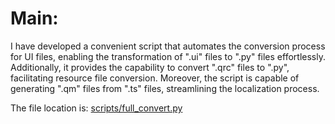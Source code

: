 # Main:
I have developed a convenient script that automates the conversion process for UI files, enabling the transformation of ".ui" files to ".py" files effortlessly. 
Additionally, it provides the capability to convert ".qrc" files to ".py", facilitating resource file conversion. Moreover, the script is capable of generating ".qm" files from ".ts" files, streamlining the localization process.

The file location is: [scripts/full_convert.py](../scripts/full_convert.py)